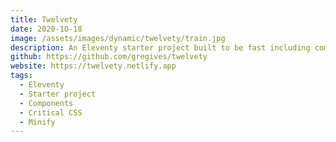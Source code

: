 ```yaml
---
title: Twelvety
date: 2020-10-18
image: /assets/images/dynamic/twelvety/train.jpg
description: An Eleventy starter project built to be fast including component architecture and pipelines for CSS and JavaScript
github: https://github.com/gregives/twelvety
website: https://twelvety.netlify.app
tags:
  - Eleventy
  - Starter project
  - Components
  - Critical CSS
  - Minify
---
```

